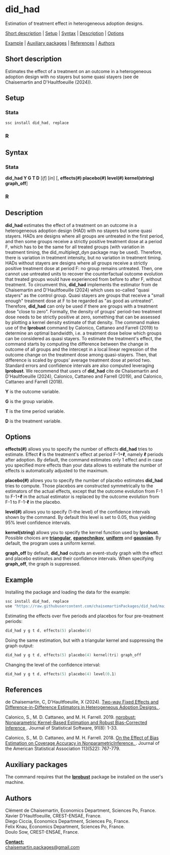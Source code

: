 # did_had
Estimation of treatment effect in heterogeneous adoption designs.

[Short description](#Short-description) | [Setup](#Setup) | [Syntax](#Syntax) | [Description](#Description) | [Options](#Options) 

[Example](#Example) | [Auxiliary packages](#Auxiliary-packages) | [References](#References) | [Authors](#Authors)

## Short description

Estimates the effect of a treatment on an outcome in a heterogeneous adoption design with no stayers but some quasi stayers (see de Chaisemartin and D'Haultfoeuille (2024)).

## Setup

### Stata
```s
ssc install did_had, replace
```

### R

## Syntax

### Stata
**did_had Y G T D** [*if*] [*in*] [, **effects(#) placebo(#) level(#) kernel(string) graph_off**]

### R

## Description

**did_had** estimates the effect of a treatment on an outcome in a heterogeneous adoption design (HAD) with no stayers but some
        quasi stayers. HADs are designs where all groups are untreated in the first period, and then some groups receive a strictly
        positive treatment dose at a period F, which has to be the same for all treated groups (with variation in treatment timing,
        the did_multiplegt_dyn package may be used).  Therefore, there is variation in treatment intensity, but no variation in
        treatment timing.  HADs without stayers are designs where all groups receive a strictly positive treatment dose at period
        F: no group remains untreated. Then, one cannot use untreated units to recover the counterfactual outcome evolution that
        treated groups would have experienced from before to after F, without treatment. To circumvent this, **did_had** implements the
        estimator from de Chaisemartin and D'Haultfoeuille (2024) which uses so-called "quasi stayers" as the control group.  Quasi
        stayers are groups that receive a "small enough" treatment dose at F to be regarded as "as good as untreated".  Therefore,
        **did_had** can only be used if there are groups with a treatment dose "close to zero". Formally, the density of groups'
        period-two treatment dose needs to be strictly positive at zero, something that can be assessed by plotting a kernel
        density estimate of that density.  The command makes use of the **lprobust** command by Calonico, Cattaneo and Farrell (2019)
        to determine an optimal bandwidth, i.e. a treatment dose below which groups can be considered as quasi stayers.  To
        estimate the treatment's effect, the command starts by computing the difference between the change in outcome of all groups
        and the intercept in a local linear regression of the outcome change on the treatment dose among quasi-stayers. Then, that
        difference is scaled by groups' average treatment dose at period two. Standard errors and confidence intervals are also
        computed leveraging **lprobust**.  We recommend that users of **did_had** cite de Chaisemartin and D'Haultfoeuille (2024),
        Calonico, Cattaneo and Farrell (2019), and Calonico, Cattaneo and Farrell (2018).


**Y** is the outcome variable.

**G** is the group variable.

**T** is the time period variable.

**D** is the treatment variable.

## Options

**effects(#)** allows you to specify the number of effects **did_had** tries to estimate. Effect **ℓ** is the treatment's effect at period
        F-1+**ℓ**, namely **ℓ** periods after adoption. By default, the command estimates only 1 effect and in case you specified more
        effects than your data allows to estimate the number of effects is automatically adjusted to the maximum.

**placebo(#)** allows you to specify the number of placebo estimates **did_had** tries to compute. Those placebos are constructed
        symmetrically to the estimators of the actual effects, except that the outcome evolution from F-1 to F-1+**ℓ** in the actual
        estimator is replaced by the outcome evolution from F-1 to F-1-**ℓ** in the placebo.

**level(#)** allows you to specify (1-the level) of the confidence intervals shown by the command. By default this level is set to
        0.05, thus yielding 95% level confidence intervals.

**kernel(string)** allows you to specify the kernel function used by **lprobust**. Possible choices are 
        **<ins>triangular**, **<ins>epanechnikov**, **<ins>uniform** and **<ins>gaussian**.  By default, the program uses a uniform kernel.
        
**graph_off** by default, **did_had** outputs an event-study graph with the effect and placebo estimates and their confidence intervals. When specifying **graph_off**, the
        graph is suppressed.

## Example    

Installing the package and loading the data for the example:
```s
ssc install did_had, replace
use "https://raw.githubusercontent.com/chaisemartinPackages/did_had/main/tutorial_data.dta", clear
```

Estimating the effects over five periods and placebos for four pre-treatment periods:      
```s
did_had y g t d, effects(5) placebo(4)
```

Doing the same estimation, but with a triangular kernel and suppressing the graph output:
```s
did_had y g t d, effects(5) placebo(4) kernel(tri) graph_off
```

Changing the level of the confidence interval:
```s
did_had y g t d, effects(5) placebo(4) level(0.1)
```

## References

de Chaisemartin, C, D'Haultfoeuille, X (2024). [Two-way Fixed Effects and Difference-in-Difference Estimators in Heterogeneous Adoption Designs.
](https://papers.ssrn.com/sol3/papers.cfm?abstract_id=4284811).

Calonico, S., M. D. Cattaneo, and M. H. Farrell. 2019. [nprobust: Nonparametric Kernel-Based Estimation and Robust Bias-Corrected Inference
](https://nppackages.github.io/references/Calonico-Cattaneo-Farrell_2019_JSS.pdf). Journal of Statistical Software, 91(8): 1-33.

Calonico, S., M. D. Cattaneo, and M. H. Farrell. 2018. [On the Effect of Bias Estimation on Coverage Accuracy in NonparametricInference.
](https://nppackages.github.io/references/Calonico-Cattaneo-Farrell_2018_JASA.pdf). Journal of the American Statistical Association 113(522): 767-779.

## Auxiliary packages

The command requires that the [**lprobust**](https://github.com/nppackages/nprobust/tree/master) package be installed on the user's machine.

## Authors

Clément de Chaisemartin, Economics Department, Sciences Po, France.  
Xavier D'Haultfoeuille, CREST-ENSAE, France.  
Diego Ciccia, Economics Department, Sciences Po, France.  
Felix Knau, Economics Department, Sciences Po, France.   
Doulo Sow, CREST-ENSAE, France.  

**<ins>Contact:</ins>**  
[chaisemartin.packages@gmail.com](mailto:chaisemartin.packages@gmail.com)

